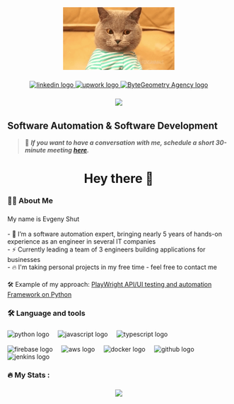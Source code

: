 

<div align="center">
  <img src="cat.gif" width="50%">
</div>

###

<div align="center">
<a href="https://www.linkedin.com/in/eugeneshut/" target="_blank">
  <img src="https://img.shields.io/static/v1?message=LinkedIn&logo=linkedin&label=&color=0077B5&logoColor=white&labelColor=&style=for-the-badge" 
       height="25" alt="linkedin logo"/>
</a>
<a href="https://www.upwork.com/freelancers/~0100a3045031454e73" target="_blank">
  <img src="https://img.shields.io/static/v1?message=upwork&logo=upwork&label=&color=#6fda44&logoColor=white&labelColor=&style=for-the-badge" height="25" alt="upwork logo"/>
</a>
<a href="https://bytegeometry.com/" target="_blank">
  <img src="https://img.shields.io/static/v1?message=My Agency&label=&color=6366f1&logoColor=white&labelColor=&style=for-the-badge" height="25" alt="ByteGeometry Agency logo"/>
</a>
</div>

###

<div align="center">
  <img src="https://visitor-badge.laobi.icu/badge?page_id=eshut&"  />
</div>

###

Software Automation & Software Development
---------------------------------------------------
> 📅 <em>**If you want to have a conversation with me, schedule a short 30-minute meeting [here](https://calendly.com/evgeny-shut1/).**</em>

<h1 align="center">Hey there 👋</h1>

###

<h3 align="left">👩‍💻  About Me</h3>

###

<p align="left">My name is Evgeny Shut<br>
<br>- 🔭 I’m a software automation expert, bringing nearly 5 years of hands-on experience as an engineer in several IT companies
<br>- ⚡ Currently leading a team of 3 engineers building applications for businesses
<br>- 🔥 I'm taking personal projects in my free time - feel free to contact me</p>

#### 
🛠️ Example of my approach: [PlayWright API/UI testing and automation Framework on Python](https://github.com/eshut/Inject-Framework)

###

<h3 align="left">🛠 Language and tools</h3>

###

<div align="left">
  <img src="https://cdn.jsdelivr.net/gh/devicons/devicon/icons/python/python-original-wordmark.svg" height="40" alt="python logo" />
  <img width="12" />
  <img src="https://cdn.jsdelivr.net/gh/devicons/devicon/icons/javascript/javascript-original.svg" height="40" alt="javascript logo" />
  <img width="12" />
  <img src="https://cdn.jsdelivr.net/gh/devicons/devicon/icons/typescript/typescript-original.svg" height="40" alt="typescript logo" />
  <img width="12" />
  <br>
  <br>
  <img src="https://cdn.jsdelivr.net/gh/devicons/devicon/icons/firebase/firebase-plain-wordmark.svg" height="40" alt="firebase logo" />
  <img width="12" />
  <img src="https://cdn.jsdelivr.net/gh/devicons/devicon/icons/amazonwebservices/amazonwebservices-original-wordmark.svg" height="40" alt="aws logo" />
  <img width="12" />
  <img src="https://cdn.jsdelivr.net/gh/devicons/devicon/icons/docker/docker-plain-wordmark.svg" height="40" alt="docker logo" />
  <img width="12" />
  <img src="https://cdn.jsdelivr.net/gh/devicons/devicon/icons/github/github-original-wordmark.svg" height="40" alt="github logo" />
  <img width="12" />
  <img src="https://cdn.jsdelivr.net/gh/devicons/devicon/icons/jenkins/jenkins-original.svg" height="40" alt="jenkins logo" />
</div>


###

<h3 align="left">🔥   My Stats :</h3>

###

<div align="center">
  <img src="https://github-readme-stats.vercel.app/api/top-langs/?username=eshut&theme=default&show_icons=true&hide_border=true&layout=compact">
</div>

###
